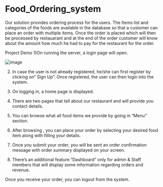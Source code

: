 # Food_Ordering_system
Our solution provides ordering process for the users. The Items list and categories of the foods are available in the database so that a customer can place an order with multiple items. Once the order is placed which will then be processed by restauarant and at the end of the order customer will know about the amount how much he had to pay for the restaurant for the order.

Project Demo
1)On running the server, a login page will open.

![image](https://user-images.githubusercontent.com/64587911/149633204-966e4473-f672-4f3f-8a87-272b3a787f64.png)











2) In case the user is not already registered, he/she can first register by clicking on” Sign Up”.
Once registered, the user can then login into the system.








	
3) On logging in, a home page is displayed.












4) There are two pages that tell about our restaurant and will provide you contact details. 














	







5) You can browse what all food items we provide by going in “Menu” section.













6) After browsing , you can place your order by selecting your desired food item along with filling your details.























7) Once you submit your order, you will be sent an order confirmation message with order summary displayed on your screen.	











8) There’s an additional feature “Dashboard” only for admin & Staff members that will display some information regarding orders and revenue.










Once you receive your order, you can logout from the system.
